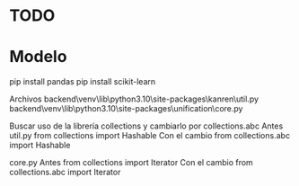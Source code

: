 # TODO

# Modelo
pip install pandas
pip install scikit-learn


Archivos 
backend\venv\lib\python3.10\site-packages\kanren\util.py
backend\venv\lib\python3.10\site-packages\unification\core.py

Buscar uso de la librería collections y cambiarlo por collections.abc
Antes
util.py 
from collections import Hashable
Con el cambio 
from collections.abc import Hashable

core.py
Antes
from collections import Iterator
Con el cambio 
from collections.abc import Iterator